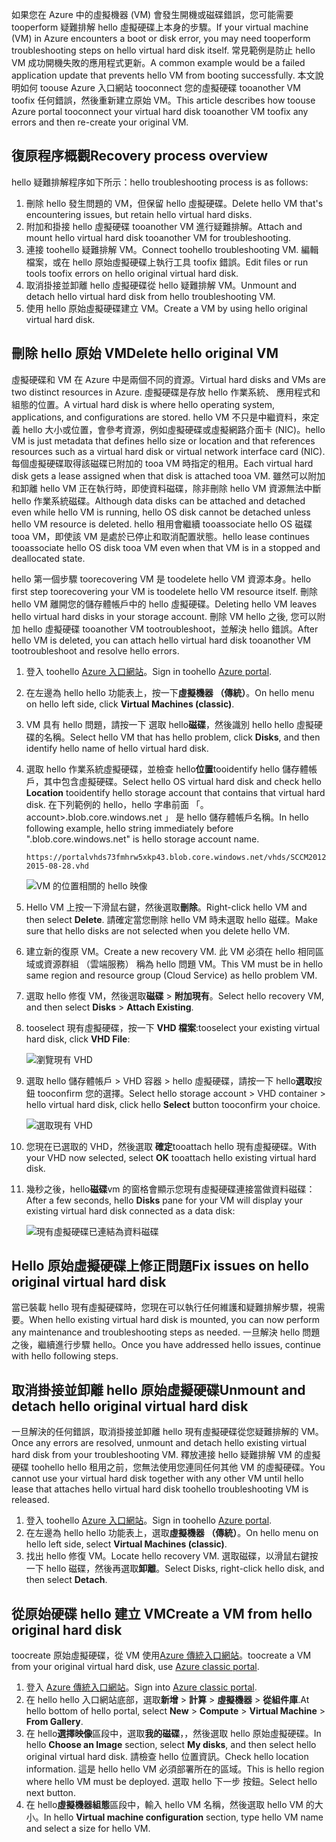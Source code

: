 <span data-ttu-id="b6b88-101">如果您在 Azure 中的虛擬機器 (VM) 會發生開機或磁碟錯誤，您可能需要 tooperform 疑難排解 hello 虛擬硬碟上本身的步驟。</span><span class="sxs-lookup"><span data-stu-id="b6b88-101">If your virtual machine (VM) in Azure encounters a boot or disk error, you may need tooperform troubleshooting steps on hello virtual hard disk itself.</span></span> <span data-ttu-id="b6b88-102">常見範例是防止 hello VM 成功開機失敗的應用程式更新。</span><span class="sxs-lookup"><span data-stu-id="b6b88-102">A common example would be a failed application update that prevents hello VM from booting successfully.</span></span> <span data-ttu-id="b6b88-103">本文說明如何 toouse Azure 入口網站 tooconnect 您的虛擬硬碟 tooanother VM toofix 任何錯誤，然後重新建立原始 VM。</span><span class="sxs-lookup"><span data-stu-id="b6b88-103">This article describes how toouse Azure portal tooconnect your virtual hard disk tooanother VM toofix any errors and then re-create your original VM.</span></span>

## <a name="recovery-process-overview"></a><span data-ttu-id="b6b88-104">復原程序概觀</span><span class="sxs-lookup"><span data-stu-id="b6b88-104">Recovery process overview</span></span>
<span data-ttu-id="b6b88-105">hello 疑難排解程序如下所示：</span><span class="sxs-lookup"><span data-stu-id="b6b88-105">hello troubleshooting process is as follows:</span></span>

1. <span data-ttu-id="b6b88-106">刪除 hello 發生問題的 VM，但保留 hello 虛擬硬碟。</span><span class="sxs-lookup"><span data-stu-id="b6b88-106">Delete hello VM that's encountering issues, but retain hello virtual hard disks.</span></span>
2. <span data-ttu-id="b6b88-107">附加和掛接 hello 虛擬硬碟 tooanother VM 進行疑難排解。</span><span class="sxs-lookup"><span data-stu-id="b6b88-107">Attach and mount hello virtual hard disk tooanother VM for troubleshooting.</span></span>
3. <span data-ttu-id="b6b88-108">連接 toohello 疑難排解 VM。</span><span class="sxs-lookup"><span data-stu-id="b6b88-108">Connect toohello troubleshooting VM.</span></span> <span data-ttu-id="b6b88-109">編輯檔案，或在 hello 原始虛擬硬碟上執行工具 toofix 錯誤。</span><span class="sxs-lookup"><span data-stu-id="b6b88-109">Edit files or run tools toofix errors on hello original virtual hard disk.</span></span>
4. <span data-ttu-id="b6b88-110">取消掛接並卸離 hello 虛擬硬碟從 hello 疑難排解 VM。</span><span class="sxs-lookup"><span data-stu-id="b6b88-110">Unmount and detach hello virtual hard disk from hello troubleshooting VM.</span></span>
5. <span data-ttu-id="b6b88-111">使用 hello 原始虛擬硬碟建立 VM。</span><span class="sxs-lookup"><span data-stu-id="b6b88-111">Create a VM by using hello original virtual hard disk.</span></span>

## <a name="delete-hello-original-vm"></a><span data-ttu-id="b6b88-112">刪除 hello 原始 VM</span><span class="sxs-lookup"><span data-stu-id="b6b88-112">Delete hello original VM</span></span>
<span data-ttu-id="b6b88-113">虛擬硬碟和 VM 在 Azure 中是兩個不同的資源。</span><span class="sxs-lookup"><span data-stu-id="b6b88-113">Virtual hard disks and VMs are two distinct resources in Azure.</span></span> <span data-ttu-id="b6b88-114">虛擬硬碟是存放 hello 作業系統、 應用程式和組態的位置。</span><span class="sxs-lookup"><span data-stu-id="b6b88-114">A virtual hard disk is where hello operating system, applications, and configurations are stored.</span></span> <span data-ttu-id="b6b88-115">hello VM 不只是中繼資料，來定義 hello 大小或位置，會參考資源，例如虛擬硬碟或虛擬網路介面卡 (NIC)。</span><span class="sxs-lookup"><span data-stu-id="b6b88-115">hello VM is just metadata that defines hello size or location and that references resources such as a virtual hard disk or virtual network interface card (NIC).</span></span> <span data-ttu-id="b6b88-116">每個虛擬硬碟取得該磁碟已附加的 tooa VM 時指定的租用。</span><span class="sxs-lookup"><span data-stu-id="b6b88-116">Each virtual hard disk gets a lease assigned when that disk is attached tooa VM.</span></span> <span data-ttu-id="b6b88-117">雖然可以附加和卸離 hello VM 正在執行時，即使資料磁碟，除非刪除 hello VM 資源無法中斷 hello 作業系統磁碟。</span><span class="sxs-lookup"><span data-stu-id="b6b88-117">Although data disks can be attached and detached even while hello VM is running, hello OS disk cannot be detached unless hello VM resource is deleted.</span></span> <span data-ttu-id="b6b88-118">hello 租用會繼續 tooassociate hello OS 磁碟 tooa VM，即使該 VM 是處於已停止和取消配置狀態。</span><span class="sxs-lookup"><span data-stu-id="b6b88-118">hello lease continues tooassociate hello OS disk tooa VM even when that VM is in a stopped and deallocated state.</span></span>

<span data-ttu-id="b6b88-119">hello 第一個步驟 toorecovering VM 是 toodelete hello VM 資源本身。</span><span class="sxs-lookup"><span data-stu-id="b6b88-119">hello first step toorecovering your VM is toodelete hello VM resource itself.</span></span> <span data-ttu-id="b6b88-120">刪除 hello VM 離開您的儲存體帳戶中的 hello 虛擬硬碟。</span><span class="sxs-lookup"><span data-stu-id="b6b88-120">Deleting hello VM leaves hello virtual hard disks in your storage account.</span></span> <span data-ttu-id="b6b88-121">刪除 VM hello 之後, 您可以附加 hello 虛擬硬碟 tooanother VM tootroubleshoot，並解決 hello 錯誤。</span><span class="sxs-lookup"><span data-stu-id="b6b88-121">After hello VM is deleted, you can attach hello virtual hard disk tooanother VM tootroubleshoot and resolve hello errors.</span></span> 

1. <span data-ttu-id="b6b88-122">登入 toohello [Azure 入口網站](https://portal.azure.com)。</span><span class="sxs-lookup"><span data-stu-id="b6b88-122">Sign in toohello [Azure portal](https://portal.azure.com).</span></span> 
2. <span data-ttu-id="b6b88-123">在左邊為 hello hello 功能表上，按一下**虛擬機器 （傳統）**。</span><span class="sxs-lookup"><span data-stu-id="b6b88-123">On hello menu on hello left side, click **Virtual Machines (classic)**.</span></span>
3. <span data-ttu-id="b6b88-124">VM 具有 hello 問題，請按一下 選取 hello**磁碟**，然後識別 hello hello 虛擬硬碟的名稱。</span><span class="sxs-lookup"><span data-stu-id="b6b88-124">Select hello VM that has hello problem, click **Disks**, and then identify hello name of hello virtual hard disk.</span></span> 
4. <span data-ttu-id="b6b88-125">選取 hello 作業系統虛擬硬碟，並檢查 hello**位置**tooidentify hello 儲存體帳戶，其中包含虛擬硬碟。</span><span class="sxs-lookup"><span data-stu-id="b6b88-125">Select hello OS virtual hard disk and check hello **Location** tooidentify hello storage account that contains that virtual hard disk.</span></span> <span data-ttu-id="b6b88-126">在下列範例的 hello，hello 字串前面 「。 account>.blob.core.windows.net 」 是 hello 儲存體帳戶名稱。</span><span class="sxs-lookup"><span data-stu-id="b6b88-126">In hello following example, hello string immediately before ".blob.core.windows.net" is hello storage account name.</span></span>

    ```
    https://portalvhds73fmhrw5xkp43.blob.core.windows.net/vhds/SCCM2012-2015-08-28.vhd
    ```

    ![VM 的位置相關的 hello 映像](./media/virtual-machines-classic-recovery-disks-portal/vm-location.png)

5. <span data-ttu-id="b6b88-128">Hello VM 上按一下滑鼠右鍵，然後選取**刪除**。</span><span class="sxs-lookup"><span data-stu-id="b6b88-128">Right-click hello VM and then select **Delete**.</span></span> <span data-ttu-id="b6b88-129">請確定當您刪除 hello VM 時未選取 hello 磁碟。</span><span class="sxs-lookup"><span data-stu-id="b6b88-129">Make sure that hello disks are not selected when you delete hello VM.</span></span>
6. <span data-ttu-id="b6b88-130">建立新的復原 VM。</span><span class="sxs-lookup"><span data-stu-id="b6b88-130">Create a new recovery VM.</span></span> <span data-ttu-id="b6b88-131">此 VM 必須在 hello 相同區域或資源群組 （雲端服務） 稱為 hello 問題 VM。</span><span class="sxs-lookup"><span data-stu-id="b6b88-131">This VM must be in hello same region and resource group (Cloud Service) as hello problem VM.</span></span>
7. <span data-ttu-id="b6b88-132">選取 hello 修復 VM，然後選取**磁碟** > **附加現有**。</span><span class="sxs-lookup"><span data-stu-id="b6b88-132">Select hello recovery VM, and then select **Disks** > **Attach Existing**.</span></span>
8. <span data-ttu-id="b6b88-133">tooselect 現有虛擬硬碟，按一下  **VHD 檔案**:</span><span class="sxs-lookup"><span data-stu-id="b6b88-133">tooselect your existing virtual hard disk, click **VHD File**:</span></span>

    ![瀏覽現有 VHD](./media/virtual-machines-classic-recovery-disks-portal/select-vhd-location.png)

9. <span data-ttu-id="b6b88-135">選取 hello 儲存體帳戶 > VHD 容器 > hello 虛擬硬碟，請按一下 hello**選取**按鈕 tooconfirm 您的選擇。</span><span class="sxs-lookup"><span data-stu-id="b6b88-135">Select hello storage account > VHD container > hello virtual hard disk, click hello **Select** button tooconfirm your choice.</span></span>

    ![選取現有 VHD](./media/virtual-machines-classic-recovery-disks-portal/select-vhd.png)

10. <span data-ttu-id="b6b88-137">您現在已選取的 VHD，然後選取 **確定**tooattach hello 現有虛擬硬碟。</span><span class="sxs-lookup"><span data-stu-id="b6b88-137">With your VHD now selected, select **OK** tooattach hello existing virtual hard disk.</span></span>
11. <span data-ttu-id="b6b88-138">幾秒之後，hello**磁碟**vm 的窗格會顯示您現有虛擬硬碟連接當做資料磁碟：</span><span class="sxs-lookup"><span data-stu-id="b6b88-138">After a few seconds, hello **Disks** pane for your VM will display your existing virtual hard disk connected as a data disk:</span></span>

    ![現有虛擬硬碟已連結為資料磁碟](./media/virtual-machines-classic-recovery-disks-portal/attached-disk.png)

## <a name="fix-issues-on-hello-original-virtual-hard-disk"></a><span data-ttu-id="b6b88-140">Hello 原始虛擬硬碟上修正問題</span><span class="sxs-lookup"><span data-stu-id="b6b88-140">Fix issues on hello original virtual hard disk</span></span>
<span data-ttu-id="b6b88-141">當已裝載 hello 現有虛擬硬碟時，您現在可以執行任何維護和疑難排解步驟，視需要。</span><span class="sxs-lookup"><span data-stu-id="b6b88-141">When hello existing virtual hard disk is mounted, you can now perform any maintenance and troubleshooting steps as needed.</span></span> <span data-ttu-id="b6b88-142">一旦解決 hello 問題之後，繼續進行步驟 hello。</span><span class="sxs-lookup"><span data-stu-id="b6b88-142">Once you have addressed hello issues, continue with hello following steps.</span></span>

## <a name="unmount-and-detach-hello-original-virtual-hard-disk"></a><span data-ttu-id="b6b88-143">取消掛接並卸離 hello 原始虛擬硬碟</span><span class="sxs-lookup"><span data-stu-id="b6b88-143">Unmount and detach hello original virtual hard disk</span></span>
<span data-ttu-id="b6b88-144">一旦解決的任何錯誤，取消掛接並卸離 hello 現有虛擬硬碟從您疑難排解的 VM。</span><span class="sxs-lookup"><span data-stu-id="b6b88-144">Once any errors are resolved, unmount and detach hello existing virtual hard disk from your troubleshooting VM.</span></span> <span data-ttu-id="b6b88-145">釋放連接 hello 疑難排解 VM 的虛擬硬碟 toohello hello 租用之前，您無法使用您連同任何其他 VM 的虛擬硬碟。</span><span class="sxs-lookup"><span data-stu-id="b6b88-145">You cannot use your virtual hard disk together with any other VM until hello lease that attaches hello virtual hard disk toohello troubleshooting VM is released.</span></span>  

1. <span data-ttu-id="b6b88-146">登入 toohello [Azure 入口網站](https://portal.azure.com)。</span><span class="sxs-lookup"><span data-stu-id="b6b88-146">Sign in toohello [Azure portal](https://portal.azure.com).</span></span> 
2. <span data-ttu-id="b6b88-147">在左邊為 hello hello 功能表上，選取**虛擬機器 （傳統）**。</span><span class="sxs-lookup"><span data-stu-id="b6b88-147">On hello menu on hello left side, select **Virtual Machines (classic)**.</span></span>
3. <span data-ttu-id="b6b88-148">找出 hello 修復 VM。</span><span class="sxs-lookup"><span data-stu-id="b6b88-148">Locate hello recovery VM.</span></span> <span data-ttu-id="b6b88-149">選取磁碟，以滑鼠右鍵按一下 hello 磁碟，然後再選取**卸離**。</span><span class="sxs-lookup"><span data-stu-id="b6b88-149">Select Disks, right-click hello disk, and then select **Detach**.</span></span>

## <a name="create-a-vm-from-hello-original-hard-disk"></a><span data-ttu-id="b6b88-150">從原始硬碟 hello 建立 VM</span><span class="sxs-lookup"><span data-stu-id="b6b88-150">Create a VM from hello original hard disk</span></span>

<span data-ttu-id="b6b88-151">toocreate 原始虛擬硬碟，從 VM 使用[Azure 傳統入口網站](https://manage.windowsazure.com)。</span><span class="sxs-lookup"><span data-stu-id="b6b88-151">toocreate a VM from your original virtual hard disk, use [Azure classic portal](https://manage.windowsazure.com).</span></span>

1. <span data-ttu-id="b6b88-152">登入 [Azure 傳統入口網站](https://manage.windowsazure.com)。</span><span class="sxs-lookup"><span data-stu-id="b6b88-152">Sign into [Azure classic portal](https://manage.windowsazure.com).</span></span>
2. <span data-ttu-id="b6b88-153">在 hello hello 入口網站底部，選取**新增** > **計算** > **虛擬機器** > **從組件庫**.</span><span class="sxs-lookup"><span data-stu-id="b6b88-153">At hello bottom of hello portal, select **New** > **Compute** > **Virtual Machine** > **From Gallery**.</span></span>
3. <span data-ttu-id="b6b88-154">在 hello**選擇映像**區段中，選取**我的磁碟**，，然後選取 hello 原始虛擬硬碟。</span><span class="sxs-lookup"><span data-stu-id="b6b88-154">In hello **Choose an Image** section, select **My disks**, and then select hello original virtual hard disk.</span></span> <span data-ttu-id="b6b88-155">請檢查 hello 位置資訊。</span><span class="sxs-lookup"><span data-stu-id="b6b88-155">Check hello location information.</span></span> <span data-ttu-id="b6b88-156">這是 hello hello VM 必須部署所在的區域。</span><span class="sxs-lookup"><span data-stu-id="b6b88-156">This is hello region where hello VM must be deployed.</span></span> <span data-ttu-id="b6b88-157">選取 hello 下一步 按鈕。</span><span class="sxs-lookup"><span data-stu-id="b6b88-157">Select hello next button.</span></span>
4. <span data-ttu-id="b6b88-158">在 hello**虛擬機器組態**區段中，輸入 hello VM 名稱，然後選取 hello VM 的大小。</span><span class="sxs-lookup"><span data-stu-id="b6b88-158">In hello **Virtual machine configuration** section, type hello VM name and select a size for hello VM.</span></span>
